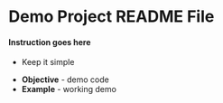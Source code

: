 # Demo Project README File
#### Instruction goes here
* Keep it simple
+ __Objective__ - demo code
+ __Example__ - working demo
